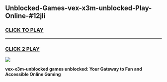 
## Unblocked-Games-vex-x3m-unblocked-Play-Online-#12jli
<h3>
<a href="https://premium.freeplayer.one?title=vex-x3m-unblocked&ref=24F">CLICK TO PLAY</a></h3>
<hr>

<h3>
<a href="https://premium.freeplayer.one?title=vex-x3m-unblocked&ref=24F">CLICK 2 PLAY</a>
  
</h3>

<a href="https://premium.freeplayer.one?title=vex-x3m-unblocked&ref=24F/"><img src="https://clearcache.store/games.png"></a>


**vex-x3m-unblocked games unblocked: Your Gateway to Fun and Accessible Online Gaming**
